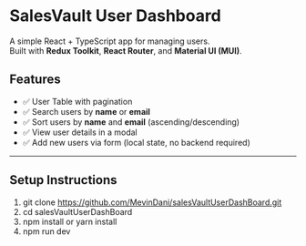 # SalesVault User Dashboard

A simple React + TypeScript app for managing users.  
Built with **Redux Toolkit**, **React Router**, and **Material UI (MUI)**.  

## Features
- ✅ User Table with pagination  
- ✅ Search users by **name** or **email**  
- ✅ Sort users by **name** and **email** (ascending/descending)  
- ✅ View user details in a modal  
- ✅ Add new users via form (local state, no backend required)  

---

## Setup Instructions

   1. git clone https://github.com/MevinDani/salesVaultUserDashBoard.git
   2. cd salesVaultUserDashBoard
   3. npm install or yarn install
   4. npm run dev

    
